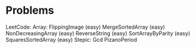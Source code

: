 # Problems
LeetCode:
  Array:
    FlippingImage (easy)
    MergeSortedArray (easy)
    NonDecreasingArray (easy)
    ReverseString (easy)
    SortArrayByParity (easy)
    SquaresSortedArray (easy)
Stepic:
  Gcd
  PizanoPeriod
